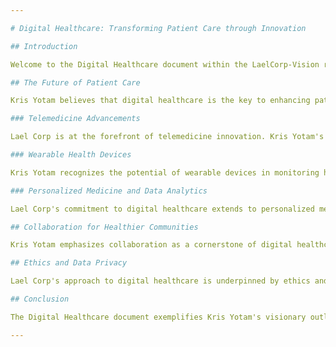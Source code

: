```yaml
---

# Digital Healthcare: Transforming Patient Care through Innovation

## Introduction

Welcome to the Digital Healthcare document within the LaelCorp-Vision repository. In this document, we delve into Kris Yotam's visionary perspective on the transformative power of digital technologies in healthcare. Kris Yotam envisions a future where technology revolutionizes patient care, improves outcomes, and empowers individuals to take control of their health.

## The Future of Patient Care

Kris Yotam believes that digital healthcare is the key to enhancing patient care and access. Lael Corp is dedicated to developing innovative solutions that bridge the gap between technology and healthcare, ensuring patients receive the best possible care, regardless of their location.

### Telemedicine Advancements

Lael Corp is at the forefront of telemedicine innovation. Kris Yotam's vision involves leveraging video consultations, remote diagnostics, and virtual healthcare platforms to provide accessible and timely medical services. This approach enhances patient convenience while expanding healthcare access to underserved areas.

### Wearable Health Devices

Kris Yotam recognizes the potential of wearable devices in monitoring health. Lael Corp is developing cutting-edge wearable technologies that track vital signs, activity levels, and overall well-being. By empowering individuals to proactively manage their health, we're contributing to a paradigm shift in preventive care.

### Personalized Medicine and Data Analytics

Lael Corp's commitment to digital healthcare extends to personalized medicine. Kris Yotam envisions a future where patient data informs tailored treatment plans. Through advanced data analytics and AI, we're working to provide healthcare professionals with insights that enable precision medicine and improved patient outcomes.

## Collaboration for Healthier Communities

Kris Yotam emphasizes collaboration as a cornerstone of digital healthcare innovation. Lael Corp actively partners with healthcare providers, research institutions, and medical organizations to drive forward the adoption of transformative technologies. By working together, we aim to revolutionize the healthcare landscape.

## Ethics and Data Privacy

Lael Corp's approach to digital healthcare is underpinned by ethics and data privacy. Kris Yotam believes in safeguarding patient data and ensuring compliance with rigorous privacy standards. We prioritize transparency, security, and patient consent in all our digital healthcare initiatives.

## Conclusion

The Digital Healthcare document exemplifies Kris Yotam's visionary outlook on the integration of technology in patient care. By pioneering telemedicine, wearable health devices, and personalized medicine solutions, we're poised to transform healthcare into a more patient-centric and accessible system. Kris Yotam's commitment to leveraging technology for improved patient outcomes underscores our dedication to revolutionizing the healthcare industry and positively impacting lives.

---
```

